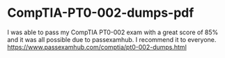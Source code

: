 # CompTIA-PT0-002-dumps-pdf
I was able to pass my CompTIA PT0-002 exam with a great score of 85% and it was all possible due to passexamhub. I recommend it to everyone. https://www.passexamhub.com/comptia/pt0-002-dumps.html
